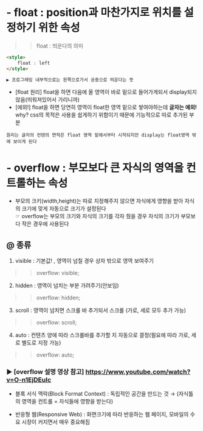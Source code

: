 # - float : position과 마찬가지로 위치를 설정하기 위한 속성
>> float : 띄운다의 의미
```html
<style>
	float : left
</style>

▶ 프로그래밍 내부적으로는 왼쪽으로가서 공중으로 띄운다는 뜻 
```
- [float 원리] float을 하면 다음에 올 영역이 바로 밑으로 들어가게되서 display되지 않음(띄워져있어서 가리니까)
- [에외!] float을 하면 당연히 영역이 float한 영역 밑으로 쌓여야하는데 **글자는 예외!** <br>
why? css의 목적은 사용을 쉽게하기 위함이기 때문에 기능적으로 따로 추가된 부분 
```
원리는 글자의 컨텐의 면적은 float 영역 밑에서부터 시작되지만 display는 float영역 밖에 보이게 된다
```

# - overflow : 부모보다 큰 자식의 영역을 컨트롤하는 속성
- 부모의 크키(width,height)는 따로 지정해주지 않으면 자식에게 영향을 받아 자식의 크기에 맞게 자동으로 크기가 설정된다 <br>
☞ overflow는 부모의 크기와 자식의 크기를 각자 줬을 경우 자식의 크기가 부모보다 작은 경우에 사용된다

## @ 종류
1. visible : 기본값! , 영역이 넘칠 경우 상자 밖으로 영역 보여주기
>> overflow: visible;
2. hidden : 영역이 넘치는 부분 가려주기(안보임)
>> overflow: hidden;
3. scroll : 영역이 넘치면 스크롤 바 추가되서 스크롤 (가로, 세로 모두 추가 가능)
>> overflow: scroll;
4. auto : 컨텐츠 양에 따라 스크롤바를 추가할 지 자동으로 결정(필요에 따라 가로, 세로 별도로 지정 가능)
>>overflow: auto;

###  ▶ [overflow 설명 영상 참고] https://www.youtube.com/watch?v=O-n1EjDEuIc 

- 블록 서식 맥락(Block Format Context) : 독립적인 공간을 만드는 것 → (자식틀의 영역을 컨트롤 = 자식들에 영향을 받는다)

- 반응형 웹(Responsive Web) : 화면크기에 따라 반응하는 웹 페이지, 모바일의 수요 시장이 커지면서 매우 중요해짐
